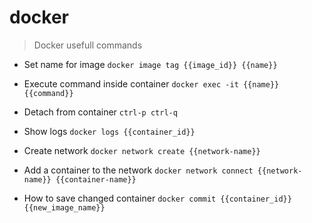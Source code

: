 # docker

> Docker usefull commands

- Set name for image
`docker image tag {{image_id}} {{name}}`

- Execute command inside container
`docker exec -it {{name}} {{command}}`

- Detach from container
`ctrl-p ctrl-q`

- Show logs
`docker logs {{container_id}}`

- Create network
`docker network create {{network-name}}`

- Add a container to the network
`docker network connect {{network-name}} {{container-name}}`

- How to save changed container
`docker commit {{container_id}} {{new_image_name}}`
